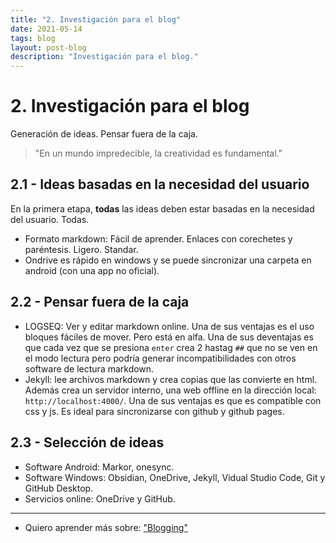 ```yaml
---
title: "2. Investigación para el blog"
date: 2021-05-14
tags: blog
layout: post-blog
description: "Investigación para el blog."
---
```


# 2. Investigación para el blog
Generación de ideas. Pensar fuera de la caja.
> "En un mundo impredecible, la creatividad es fundamental."

## 2.1 - Ideas basadas en la necesidad del usuario
En la primera etapa, **todas** las ideas deben estar basadas en la necesidad del usuario. Todas.
- Formato markdown: Fácil de aprender. Enlaces con corechetes y paréntesis. Ligero. Standar.
- Ondrive es rápido en windows y se puede sincronizar una carpeta en android (con una app no oficial).

## 2.2 - Pensar fuera de la caja
- LOGSEQ: Ver y editar markdown online. Una de sus ventajas es el uso bloques fáciles de mover. Pero está en alfa. Una de sus deventajas es que cada vez que se presiona `enter` crea 2 hastag `##` que no se ven en el modo lectura pero podría generar incompatibilidades con otros software de lectura markdown.
- Jekyll: lee archivos markdown y crea copias que las convierte en html. Además crea un servidor interno, una web offline en la dirección local: `http://localhost:4000/`. Una de sus ventajas es que es compatible con css y js. Es ideal para sincronizarse con github y github pages.

## 2.3 - Selección de ideas
- Software Android: Markor, onesync.
- Software Windows: Obsidian, OneDrive, Jekyll, Vidual Studio Code, Git y GitHub Desktop.
- Servicios online: OneDrive y GitHub.

***

- Quiero aprender más sobre: ["Blogging"](../00/blog)
